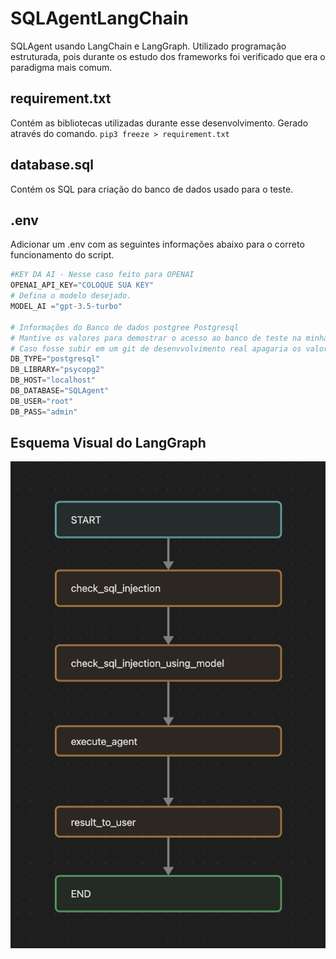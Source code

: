 # SQLAgentLangChain
SQLAgent usando LangChain e LangGraph.
Utilizado programação estruturada, pois durante os estudo dos frameworks foi verificado que era o paradigma mais comum. 

## requirement.txt

Contém as bibliotecas utilizadas durante esse desenvolvimento. 
Gerado através do comando.
`pip3 freeze > requirement.txt`

## database.sql 
Contém os SQL para criação do banco de dados usado para o teste.

## .env
Adicionar um .env com as seguintes informações abaixo para o correto funcionamento do script.

```python
#KEY DA AI - Nesse caso feito para OPENAI
OPENAI_API_KEY="COLOQUE SUA KEY"
# Defina o modelo desejado. 
MODEL_AI ="gpt-3.5-turbo"

# Informações do Banco de dados postgree Postgresql
# Mantive os valores para demostrar o acesso ao banco de teste na minha máquina
# Caso fosse subir em um git de desenvvolvimento real apagaria os valores para evitar vazamento de dado sensivel. 
DB_TYPE="postgresql"
DB_LIBRARY="psycopg2"
DB_HOST="localhost"
DB_DATABASE="SQLAgent"
DB_USER="root"
DB_PASS="admin"
```

## Esquema Visual do LangGraph

![Logo da Minha Empresa](langgraph_image.png)
